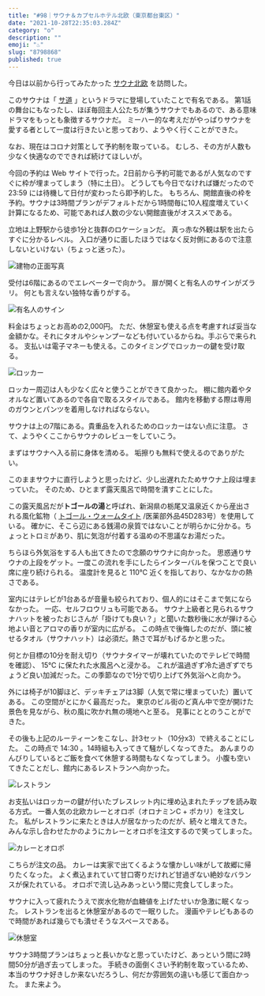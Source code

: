 ```yaml
---
title: "#98｜サウナ＆カプセルホテル北欧（東京都台東区）"
date: "2021-10-28T22:35:03.284Z"
category: "o"
description: ""
emoji: "♨️"
slug: "8798868"
published: true
---
```


今日は以前から行ってみたかった [サウナ北欧](https://www.saunahokuou.com/) を訪問した。

このサウナは「 [サ道](https://www.tv-tokyo.co.jp/sa_una37/) 」というドラマに登場していたことで有名である。
第1話の舞台にもなったし、ほぼ毎回主人公たちが集うサウナでもあるので、ある意味ドラマをもっとも象徴するサウナだ。
ミーハー的な考えだがやっぱりサウナを愛する者として一度は行きたいと思っており、ようやく行くことができた。

なお、現在はコロナ対策として予約制を取っている。
むしろ、その方が人数も少なく快適なのでできれば続けてほしいが。

今回の予約は Web サイトで行った。2日前から予約可能であるが人気なのですぐに枠が埋まってしまう（特に土日）。
どうしても今日でなければ嫌だったので 23:59 には待機して日付が変わったら即予約した。
もちろん、開館直後の枠を予約。サウナは3時間プランがデフォルトだから1時間毎に10人程度増えていく計算になるため、可能であれば人数の少ない開館直後がオススメである。

立地は上野駅から徒歩1分と抜群のロケーションだ。
真っ赤な外観は駅を出たらすぐに分かるレベル。
入口が通りに面したほうではなく反対側にあるので注意しないといけない（ちょっと迷った）。

![建物の正面写真](01.jpg)

受付は6階にあるのでエレベーターで向かう。
扉が開くと有名人のサインがズラリ。
何とも言えない独特な香りがする。

![有名人のサイン](05.jpg)

料金はちょっとお高めの2,000円。
ただ、休憩室も使える点を考慮すれば妥当な金額かな。それにタオルやシャンプーなども付いているからね。手ぶらで来られる。
支払いは電子マネーも使える。このタイミングでロッカーの鍵を受け取る。

![ロッカー](06.jpg)

ロッカー周辺は人も少なく広々と使うことができて良かった。
棚に館内着やタオルなど置いてあるので各自で取るスタイルである。
館内を移動する際は専用のガウンとパンツを着用しなければならない。

サウナは上の7階にある。貴重品を入れるためのロッカーはない点に注意。
さて、ようやくここからサウナのレビューをしていこう。

まずはサウナへ入る前に身体を清める。
垢擦りも無料で使えるのでありがたい。

このままサウナに直行しようと思ったけど、少し出遅れたためサウナ上段は埋まっていた。
そのため、ひとまず露天風呂で時間を潰すことにした。

この露天風呂だが**トゴールの湯**と呼ばれ、新潟県の栃尾又温泉近くから産出される風化鉱物（ [トゴール・ウォームタイト](http://www.togoal.co.jp/togoal/whats_togoal.html) /医薬部外品45D283号）を使用している。
確かに、そこら辺にある銭湯の泉質ではないことが明らかに分かる。ちょっとトロミがあり、肌に気泡が付着する温めの不思議なお湯だった。

ちらほら外気浴をする人も出てきたので念願のサウナに向かった。
思惑通りサウナの上段をゲット。一度この流れを手にしたらインターバルを保つことで良い席に座り続けられる。
温度計を見ると 110℃ 近くを指しており、なかなかの熱さである。

室内にはテレビが1台あるが音量も絞られており、個人的にはそこまで気にならなかった。
一応、セルフロウリュも可能である。
サウナ上級者と見られるサウナハットを被ったおじさんが「掛けても良い？」と聞いた数秒後に水が弾ける心地よい音とアロマの香りが室内に広がる。
この時点で後悔したのだが、頭に被せるタオル（サウナハット）は必須だ。熱さで耳がもげるかと思った。

何とか目標の10分を耐え切り（サウナタイマーが壊れていたのでテレビで時間を確認）、 15℃ に保たれた水風呂へと浸かる。
これが温過ぎず冷た過ぎずでちょうど良い加減だった。この季節なので1分で切り上げて外気浴へと向かう。

外には椅子が10脚ほど、デッキチェアは3脚（人気で常に埋まっていた）置いてある。
この空間がとにかく最高だった。
東京のビル街のど真ん中で空が開けた景色を見ながら、秋の風に吹かれ無の境地へと至る。
見事にととのうことができた。

その後も上記のルーティーンをこなし、計3セット（10分x3）で終えることにした。
この時点で 14:30 。14時組も入ってきて騒がしくなってきた。
あんまりのんびりしているとご飯を食べて休憩する時間もなくなってしまう。
小腹も空いてきたことだし、館内にあるレストランへ向かった。

![レストラン](07.jpg)

お支払いはロッカーの鍵が付いたブレスレット内に埋め込まれたチップを読み取る方式。
一番人気の北欧カレーとオロポ（オロナミンC + ポカリ）を注文した。
私がレストランに来たときは人が居なかったのだが、続々と増えてきた。
みんな示し合わせたかのようにカレーとオロポを注文するので笑ってしまった。

![カレーとオロポ](08.jpg)

こちらが注文の品。
カレーは実家で出てくるような懐かしい味がして故郷に帰りたくなった。
よく煮込まれていて甘口寄りだけれど甘過ぎない絶妙なバランスが保たれている。
オロポで流し込みあっという間に完食してしまった。

サウナに入って疲れたうえで炭水化物が血糖値を上げたせいか急激に眠くなった。
レストランを出ると休憩室があるので一眠りした。
漫画やテレビもあるので時間があれば幾らでも潰せそうなスペースである。

![休憩室](09.jpg)

サウナ3時間プランはちょっと長いかなと思っていたけど、あっという間に2時間50分が過ぎ去ってしまった。
手続きの面倒くさい予約制を取っているため、本当のサウナ好きしか来ないだろうし、何だか雰囲気の違いも感じて面白かった。
また来よう。
